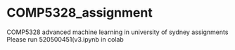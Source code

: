# COMP5328_assignment
COMP5328 advanced machine learning in university of sydney assignments
Please run 520500451(v3.ipynb in colab 
